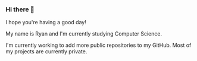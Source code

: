 ### Hi there 👋

I hope you're having a good day!

My name is Ryan and I'm currently studying Computer Science.

I'm currently working to add more public repositories to my GitHub. Most of my projects are currently private.

<!--
**rherz48/rherz48** is a ✨ _special_ ✨ repository because its `README.md` (this file) appears on your GitHub profile.

Here are some ideas to get you started:

- 🔭 I’m currently working on ...
- 🌱 I’m currently learning ...
- 👯 I’m looking to collaborate on ...
- 🤔 I’m looking for help with ...
- 💬 Ask me about ...
- 📫 How to reach me: ...
- 😄 Pronouns: ...
- ⚡ Fun fact: ...
-->
